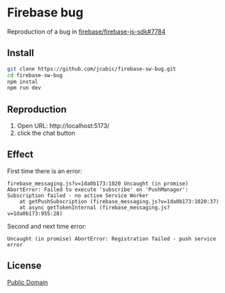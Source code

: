 # Firebase bug

Reproduction of a bug in [firebase/firebase-js-sdk#7784](https://github.com/firebase/firebase-js-sdk/issues/7784)

## Install

```bash
git clone https://github.com/jcubic/firebase-sw-bug.git
cd firebase-sw-bug
npm instal
npm run dev
```

## Reproduction

1. Open URL: http://localhost:5173/
2. click the chat button

## Effect

First time there is an error:

```
firebase_messaging.js?v=1da0b173:1020 Uncaught (in promise) AbortError: Failed to execute 'subscribe' on 'PushManager': Subscription failed - no active Service Worker
    at getPushSubscription (firebase_messaging.js?v=1da0b173:1020:37)
    at async getTokenInternal (firebase_messaging.js?v=1da0b173:955:28)
```

Second and next time error:

```
Uncaught (in promise) AbortError: Registration failed - push service error
```

## License
[Public Domain](https://creativecommons.org/public-domain/cc0/)

